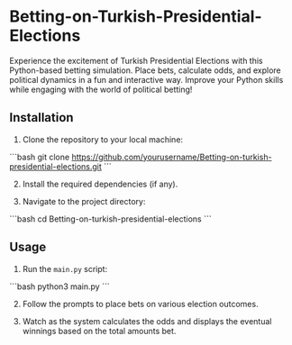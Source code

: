 # Betting-on-Turkish-Presidential-Elections

Experience the excitement of Turkish Presidential Elections with this Python-based betting simulation. Place bets, calculate odds, and explore political dynamics in a fun and interactive way. Improve your Python skills while engaging with the world of political betting!

## Installation

1. Clone the repository to your local machine:

\```bash
git clone https://github.com/yourusername/Betting-on-turkish-presidential-elections.git
\```

2. Install the required dependencies (if any).

3. Navigate to the project directory:

\```bash
cd Betting-on-turkish-presidential-elections
\```

## Usage

1. Run the `main.py` script:

\```bash
python3 main.py
\```

2. Follow the prompts to place bets on various election outcomes.

3. Watch as the system calculates the odds and displays the eventual winnings based on the total amounts bet.
